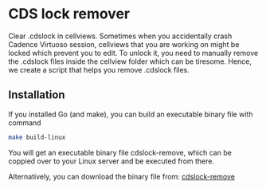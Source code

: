 # CDS lock remover

Clear .cdslock in cellviews. Sometimes when you accidentally crash Cadence Virtuoso session, cellviews that you are working on might be locked which prevent you to edit. To unlock it, you need to manually remove the .cdslock files inside the cellview folder which can be tiresome. Hence, we create a script that helps you remove .cdslock files.

## Installation

If you installed Go (and make), you can build an executable binary file with command

```bash
make build-linux
```

You will get an executable binary file cdslock-remove, which can be coppied over to your Linux server and be executed from there.

Alternatively, you can download the binary file from:
[cdslock-remove](https://github.com/punkzberryz/cdslock-remove/raw/refs/heads/master/bin/cdslock-remove)
